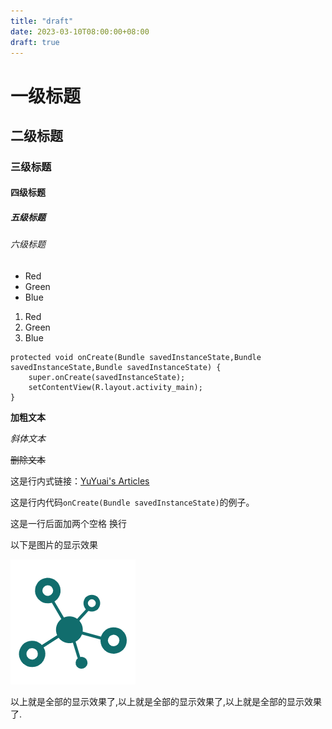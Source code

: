 ```yaml
---
title: "draft"
date: 2023-03-10T08:00:00+08:00
draft: true
---
```


# 一级标题
## 二级标题
### 三级标题
#### 四级标题
##### 五级标题
###### 六级标题

* Red
* Green
* Blue

1. Red
2. Green
3. Blue

```
protected void onCreate(Bundle savedInstanceState,Bundle savedInstanceState,Bundle savedInstanceState) {
    super.onCreate(savedInstanceState);
    setContentView(R.layout.activity_main);
}
```

**加粗文本** 

*斜体文本* 

~~删除文本~~

这是行内式链接：[YuYuai's Articles](https://opensource.moejs.com/)

这是行内代码`onCreate(Bundle savedInstanceState)`的例子。

这是一行后面加两个空格  换行

以下是图片的显示效果

![](assets/favicon.png)

以上就是全部的显示效果了,以上就是全部的显示效果了,以上就是全部的显示效果了.